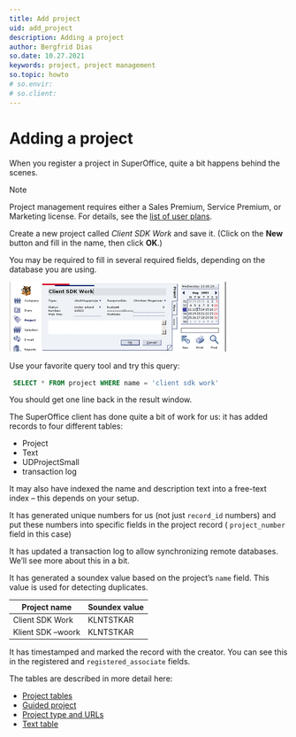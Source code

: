 ```yaml
---
title: Add project
uid: add_project
description: Adding a project
author: Bergfrid Dias
so.date: 10.27.2021
keywords: project, project management
so.topic: howto
# so.envir:
# so.client:
---
```


# Adding a project

When you register a project in SuperOffice, quite a bit happens behind the scenes.

> [!NOTE]
> Project management requires either a Sales Premium, Service Premium, or Marketing license. For details, see the [list of user plans][7].

Create a new project called *Client SDK Work* and save it. (Click on the **New** button and fill in the name, then click **OK**.)

You may be required to fill in several required fields, depending on the database you are using.

![Registering a new Project][img1]

Use your favorite query tool and try this query:

```SQL
 SELECT * FROM project WHERE name = 'client sdk work'
```

You should get one line back in the result window.

The SuperOffice client has done quite a bit of work for us: it has added records to four different tables:

* Project
* Text
* UDProjectSmall
* transaction log

It may also have indexed the name and description text into a free-text index – this depends on your setup.

It has generated unique numbers for us (not just `record_id` numbers) and put these numbers into specific fields in the project record ( `project_number` field in this case)

It has updated a transaction log to allow synchronizing remote databases. We’ll see more about this in a bit.

It has generated a soundex value based on the project’s `name` field. This value is used for detecting duplicates.

 | Project name | Soundex value |
 |---|---|
 | Client SDK Work   | KLNTSTKAR |
 | Klient SDK –woork | KLNTSTKAR |

It has timestamped and marked the record with the creator. You can see this in the registered and `registered_associate` fields.

The tables are described in more detail here:

* [Project tables][1]
* [Guided project][2]
* [Project type and URLs][3]
* [Text table][4]

<!-- Referenced links -->
[1]: project-tables.md
[2]: project-guide.md
[3]: project-type-and-url.md
[4]: text-table.md
[7]: ../../../superoffice-docs/docs/license/user-plans.md

<!-- Referenced images -->

[img1]: media/so-project.gif
